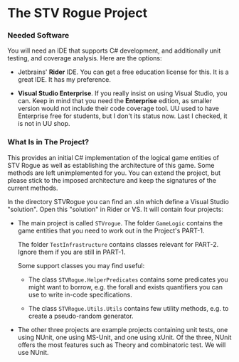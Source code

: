 # The STV Rogue Project

### Needed Software

You will need an IDE that supports C# development, and additionally unit testing, and coverage analysis. Here are the options:

* Jetbrains' __Rider__ IDE. You can get a free education license for this. It is a great IDE. It has my preference.

* __Visual Studio Enterprise__. If you really insist on using Visual Studio, you can. Keep in mind that you need the __Enterprise__ edition, as smaller version would not include their code coverage tool. UU used to have Enterprise free for students, but I don't its status now. Last I checked, it is not in UU shop.


### What Is in The Project?

This provides an initial C# implementation of the logical game entities of STV Rogue as well as establishing the architecture of this game.
Some methods are left unimplemented for you. You can extend the project,
but please stick to the imposed architecture and keep the signatures of the current methods.

In the directory STVRogue you can find an .sln which define a Visual Studio "solution". Open this "solution"
in Rider or VS. It will contain four projects:

  * The main project is called `STVrogue`. The folder `GameLogic` contains the game entities
     that you need to work out in the Project's PART-1.

     The folder `TestInfrastructure` contains classes relevant for PART-2.
     Ignore them if you are still in PART-1.

     Some support classes you may find useful:

      * The class `STVRogue.HelperPredicates` contains some predicates you might want to borrow, e.g. the forall and exists quantifiers you can use to write in-code specifications.

      * The class `STVRogue.Utils.Utils` contains few utility methods, e.g. to create a pseudo-random generator.

  * The other three projects are example projects containing unit tests, one using NUnit, one using MS-Unit, and one using xUnit.
  Of the three, NUnit offers the most features such as Theory and combinatoric test. We will use NUnit.
